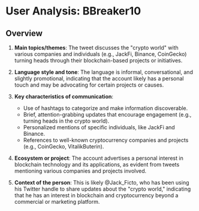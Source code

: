 # User Analysis: BBreaker10

## Overview

1. **Main topics/themes**: The tweet discusses the "crypto world" with various companies and individuals (e.g., JackFi, Binance, CoinGecko) turning heads through their blockchain-based projects or initiatives.

2. **Language style and tone**: The language is informal, conversational, and slightly promotional, indicating that the account likely has a personal touch and may be advocating for certain projects or causes.

3. **Key characteristics of communication**:
   - Use of hashtags to categorize and make information discoverable.
   - Brief, attention-grabbing updates that encourage engagement (e.g., turning heads in the crypto world).
   - Personalized mentions of specific individuals, like JackFi and Binance.
   - References to well-known cryptocurrency companies and projects (e.g., CoinGecko, VitalikButerin).

4. **Ecosystem or project**: The account advertises a personal interest in blockchain technology and its applications, as evident from tweets mentioning various companies and projects involved.

5. **Context of the person**: This is likely @Jack_Ficto, who has been using his Twitter handle to share updates about the "crypto world," indicating that he has an interest in blockchain and cryptocurrency beyond a commercial or marketing platform.
